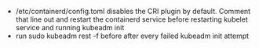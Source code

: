  - /etc/containerd/config.toml disables the CRI plugin by default. Comment that line out and restart the containerd service before restarting kubelet service and running kubeadm init
 - run sudo kubeadm rest -f before after every failed kubeadm init attempt
